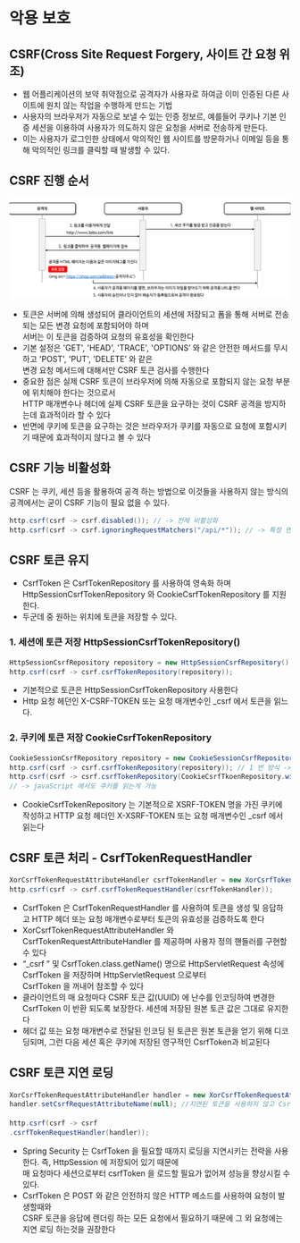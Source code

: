 # 악용 보호

## CSRF(Cross Site Request Forgery, 사이트 간 요청 위조)
- 웹 어플리케이션의 보약 취약점으로 공격자가 사용자로 하여금 이미 인증된 다른 사이트에 원치 않는 작업을 수행하게 만드는 기법
- 사용자의 브라우저가 자동으로 보낼 수 있는 인증 정보르, 예를들어 쿠키나 기본 인증 세션을 이용하여 사용자가 의도하지 않은 요청을 서버로 전송하게 만든다.
- 이는 사용자가 로그인한 상태에서 악의적인 웹 사이트를 방문하거나 이메일 등을 통해 악의적인 링크를 클릭할 때 발생할 수 있다.

## CSRF 진행 순서
![img](/img/csrf.png)

- 토큰은 서버에 의해 생성되어 클라이언트의 세션에 저장되고 폼을 통해 서버로 전송되는 모든 변경 요청에 포함되어야 하며   
서버는 이 토큰을 검증하여 요청의 유효성을 확인한다
- 기본 설정은 'GET', 'HEAD', 'TRACE', 'OPTIONS’ 와 같은 안전한 메서드를 무시하고 'POST', 'PUT', 'DELETE’ 와 같은    
변경 요청 메서드에 대해서만 CSRF 토큰 검사를 수행한다
- 중요한 점은 실제 CSRF 토큰이 브라우저에 의해 자동으로 포함되지 않는 요청 부분에 위치해야 한다는 것으로서    
HTTP 매개변수나 헤더에 실제 CSRF 토큰을 요구하는 것이 CSRF 공격을 방지하는데 효과적이라 할 수 있다
- 반면에 쿠키에 토큰을 요구하는 것은 브라우저가 쿠키를 자동으로 요청에 포함시키기 때문에 효과적이지 않다고 볼 수 있다

## CSRF 기능 비활성화
CSRF 는 쿠키, 세션 등을 활용하여 공격 하는 방법으로 이것들을 사용하지 않는 방식의 공격에서는 굳이 CSRF 기능이 필요 없을 수 있다.
```java
http.csrf(csrf -> csrf.disabled()); // -> 전체 비활성화
http.csrf(csrf -> csrf.ignoringRequestMatchers("/api/*")); // -> 특정 엔드 포인트만 비활성화 
```

## CSRF 토큰 유지 
- CsrfToken 은 CsrfTokenRepository 를 사용하여 영속화 하며 HttpSessionCsrfTokenRepository 와 CookieCsrfTokenRepository 를 지원한다.
- 두군데 중 원하는 위치에 토큰을 저장할 수 있다.

### 1. 세션에 토큰 저장 HttpSessionCsrfTokenRepository()
```java
HttpSessionCsrfRepository repository = new HttpSessionCsrfRepository();
http.csrf(csrf -> csrf.csrfTokenRepository(repository));
```
   - 기본적으로 토큰은 HttpSessionCsrfTokenRepository 사용한다
   - Http 요청 헤던인 X-CSRF-TOKEN 또는 요청 매개변수인 _csrf 에서 토큰을 읽느다.
   

### 2. 쿠키에 토큰 저장 CookieCsrfTokenRepository
```java
CookieSessionCsrfRepository repository = new CookieSessionCsrfRepository();
http.csrf(csrf -> csrf.csrfTokenRepository(repository)); // 1 번 방식 -> response -> 브라우저에 저장 -> http 통신에만 사용 가능
http.csrf(csrf -> csrf.csrfTokenRepository(CookieCsrfTkoenRepository.withHttpOnlyFalse())); // 2 번 방식
// -> javaScript 에서도 쿠키를 읽는게 가능
```

  - CookieCsrfTokenRepository 는 기본적으로 XSRF-TOKEN 명을 가진 쿠키에 작성하고 HTTP 요청 헤더인 X-XSRF-TOKEN 또는 요청 매개변수인 _csrf 에서 읽는다

## CSRF 토큰 처리 - CsrfTokenRequestHandler
```java
XorCsrfTokenRequestAttributeHandler csrfTokenHandler = new XorCsrfTokenRequestAttributeHandler();
http.csrf(csrf -> csrf.csrfTokenRequestHandler(csrfTokenHandler));
```
- CsrfToken 은 CsrfTokenRequestHandler 를 사용하여 토큰을 생성 및 응답하고 HTTP 헤더 또는 요청 매개변수로부터 토큰의 유효성을 검증하도록 한다
- XorCsrfTokenRequestAttributeHandler 와 CsrfTokenRequestAttributeHandler 를 제공하며 사용자 정의 핸들러를 구현할 수 있다
- “_csrf ” 및 CsrfToken.class.getName() 명으로 HttpServletRequest 속성에 CsrfToken 을 저장하며 HttpServletRequest 으로부터    
CsrfToken 을 꺼내어 참조할 수 있다
- 클라이언트의 매 요청마다 CSRF 토큰 값(UUID) 에 난수를 인코딩하여 변경한 CsrfToken 이 반환 되도록 보장한다. 세션에 저장된 원본 토큰 값은 그대로 유지한다
- 헤더 값 또는 요청 매개변수로 전달된 인코딩 된 토큰은 원본 토큰을 얻기 위해 디코딩되며, 그런 다음 세션 혹은 쿠키에 저장된 영구적인 CsrfToken과 비교된다

## CSRF 토큰 지연 로딩
```java
XorCsrfTokenRequestAttributeHandler handler = new XorCsrfTokenRequestAttributeHandler();
handler.setCsrfRequestAttributeName(null); //지연된 토큰을 사용하지 않고 CsrfToken 을 모든 요청마다 로드한다

http.csrf(csrf -> csrf
.csrfTokenRequestHandler(handler));
```

- Spring Security 는 CsrfToken 을 필요할 때까지 로딩을 지연시키는 전략을 사용한다. 즉, HttpSession 에 저장되어 있기 때문에   
매 요청마다 세션으로부터 csrfToken 을 로드할 필요가 없어져 성능을 향상시킬 수 있다.
- CsrfToken 은 POST 와 같은 안전하지 않은 HTTP 메소드를 사용하여 요청이 발생할때와    
CSRF 토큰을 응답에 렌더링 하는 모든 요청에서 필요하기 때문에 그 외 요청에는 지연 로딩 하는것을 권장한다